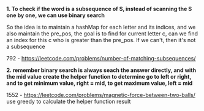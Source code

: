 **1. To check if the word is a subsequence of S, instead of scanning the S one by one, we can use binary search**

So the idea is to maintain a hashMap for each letter and its indices, and we also maintain the pre_pos, the goal is to find for current letter c, can we find an index for this c who is greater than the pre_pos. If we can't, then it's not a subsequence

792 - https://leetcode.com/problems/number-of-matching-subsequences/

**2. remember binary search is always seach the answer directly, and with the mid value create the helper function to determine go to left or right, and to get minimum value, right = mid, to get maximum value, left = mid**

1552 - https://leetcode.com/problems/magnetic-force-between-two-balls/  use greedy to calculate the helper function result
